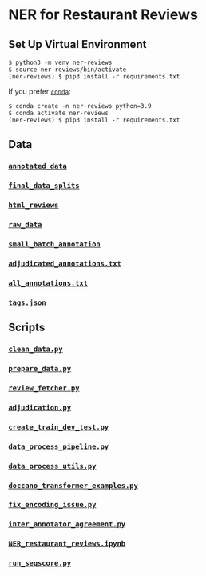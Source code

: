 # NER for Restaurant Reviews

## Set Up Virtual Environment

```commandline
$ python3 -m venv ner-reviews
$ source ner-reviews/bin/activate
(ner-reviews) $ pip3 install -r requirements.txt
```
If you prefer [`conda`](https://docs.conda.io/en/latest/miniconda.html): 
```commandline
$ conda create -n ner-reviews python=3.9
$ conda activate ner-reviews
(ner-reviews) $ pip3 install -r requirements.txt
```

## Data

### [`annotated_data`](data/annotated_data)

### [`final_data_splits`](data/final_data_splits)

### [`html_reviews`](data/html_reviews)

### [`raw_data`](data/raw_data)

### [`small_batch_annotation`](data/small_batch_annotation)

### [`adjudicated_annotations.txt`](data/adjudicated_annotations.txt)

### [`all_annotations.txt`](data/all_annotations.txt)

### [`tags.json`](data/tags.json)



## Scripts 

### [`clean_data.py`](src/data_scraping/clean_data.py)

### [`prepare_data.py`](src/data_scraping/prepare_data.py)

### [`review_fetcher.py`](src/data_scraping/review_fetcher.py)

### [`adjudication.py`](src/adjudication.py)

### [`create_train_dev_test.py`](src/create_train_dev_test.py)

### [`data_process_pipeline.py`](src/data_process_pipeline.py)

### [`data_process_utils.py`](src/data_process_utils.py)

### [`doccano_transformer_examples.py`](src/doccano_transformer_examples.py)

### [`fix_encoding_issue.py`](src/fix_encoding_issue.py)

### [`inter_annotator_agreement.py`](src/inter_annotator_agreement.py)

### [`NER_restaurant_reviews.ipynb`](src/NER_restaurant_reviews.ipynb)

### [`run_seqscore.py`](src/run_seqscore.py)



